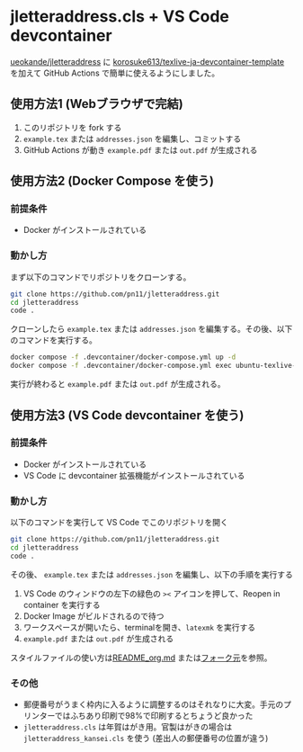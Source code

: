 # jletteraddress.cls + VS Code devcontainer

[ueokande/jletteraddress](https://github.com/ueokande/jletteraddress) に [korosuke613/texlive-ja-devcontainer-template](https://github.com/korosuke613/texlive-ja-devcontainer-template) を加えて GitHub Actions で簡単に使えるようにしました。

## 使用方法1 (Webブラウザで完結)

1. このリポジトリを fork する
2. `example.tex` または `addresses.json` を編集し、コミットする
3. GitHub Actions が動き `example.pdf` または `out.pdf` が生成される

## 使用方法2 (Docker Compose を使う)

### 前提条件

- Docker がインストールされている

### 動かし方

まず以下のコマンドでリポジトリをクローンする。

```sh
git clone https://github.com/pn11/jletteraddress.git
cd jletteraddress
code .
```

クローンしたら  `example.tex` または `addresses.json` を編集する。その後、以下のコマンドを実行する。

```sh
docker compose -f .devcontainer/docker-compose.yml up -d
docker compose -f .devcontainer/docker-compose.yml exec ubuntu-texlive-ja latexmk
```

実行が終わると `example.pdf` または `out.pdf` が生成される。

## 使用方法3 (VS Code devcontainer を使う)

### 前提条件

- Docker がインストールされている
- VS Code に devcontainer 拡張機能がインストールされている

### 動かし方

以下のコマンドを実行して VS Code でこのリポジトリを開く

```sh
git clone https://github.com/pn11/jletteraddress.git
cd jletteraddress
code .
```

その後、 `example.tex` または `addresses.json` を編集し、以下の手順を実行する

1. VS Code のウィンドウの左下の緑色の `><` アイコンを押して、Reopen in container を実行する
2. Docker Image がビルドされるので待つ
3. ワークスペースが開いたら、terminalを開き、`latexmk` を実行する
4. `example.pdf` または  `out.pdf`  が生成される

スタイルファイルの使い方は[README_org.md](README_org.md) または[フォーク元](https://github.com/ueokande/jletteraddress)を参照。

### その他

- 郵便番号がうまく枠内に入るように調整するのはそれなりに大変。手元のプリンターではふちあり印刷で98%で印刷するとちょうど良かった
- `jletteraddress.cls` は年賀はがき用。官製はがきの場合は `jletteraddress_kansei.cls` を使う (差出人の郵便番号の位置が違う)
